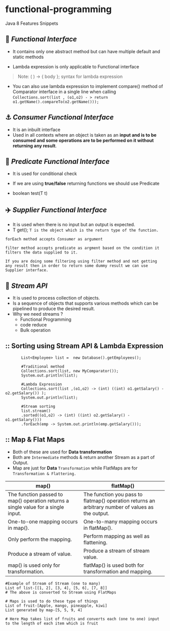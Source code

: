 # functional-programming
Java 8 Features Snippets 

## :raised_eyebrow: _Functional Interface_
- It contains only one abstract method but can have multiple default and static methods 

- Lambda expression is only applicable to Functional interface
 > Note: ( ) -> { body };   syntax for lambda expression

- You can also use lambda expression to implement compare() method of Comparator interface in a single line when calling 
`Collections.sort(list , (o1,o2) - > return o1.getName().compareTo(o2.getName()));`

 ## :anchor: _Consumer Functional Interface_
- It is an inbuilt interface 
- Used in all contexts where an object is taken as an **input and is to be consumed and some operations are to be performed on it without returning any result**.


 ## :dart: _Predicate Functional Interface_
 - It is used for conditional check
 - If we are using **true/false** returning functions we should use Predicate

- boolean test(T t)


 ## :airplane: _Supplier Functional Interface_
- It is used when there is no input but an output is expected.
- T get();  `T is the object which is the return type of the function.`


```shell 
forEach method accepts Consumer as argument 

filter method accepts predicate as argment based on the condition it filters the data supplied to it.

If you are doing some filtering using filter method and not getting any result then in order to return some dummy result we can use Supplier interface.
```

## :potable_water: _Stream API_
- It is used to process collection of objects.
- Is a sequence of objects that supports various methods which can be pipelined to produce the desired result.
- Why we need streams ?
    - Functional Programming
    - code reduce
    - Bulk operation

## :: Sorting using Stream API & Lambda Expression
```shell
       List<Employee> list =  new Database().getEmployees();
        
       #Traditional method
       Collections.sort(list, new MyComparator());
       System.out.println(list);
       
       #Lambda Expression
       Collections.sort(list ,(o1,o2) -> (int) ((int) o1.getSalary() - o2.getSalary()) );
       System.out.println(list);

       #Stream sorting
       list.stream()
       .sorted((o1,o2) -> (int) ((int) o2.getSalary() - o1.getSalary()))
       .forEach(emp -> System.out.println(emp.getSalary()));
```

## :: Map & Flat Maps
- Both of these are used for **Data transformation**
- Both are `Intermediate` methods & return another Stream as a part of Output.
- Map are just for  **Data**  `Transformation` while FlatMaps are for `Transformation & Flattering.`
 


| map()| flatMap()| 
|----|-----| 
|The function passed to map() operation returns a single value for a single input.	|The function you pass to flatmap() operation returns an arbitrary number of values as the output.|
|One-to-one mapping occurs in map().|One-to-many mapping occurs in flatMap().|
|Only perform the mapping.|Perform mapping as well as flattening.|
|Produce a stream of value.	| Produce a stream of stream value.|
|map() is used only for transformation.	| flatMap() is used both for transformation and mapping. |


```shell
#Example of Stream of Stream (one to many) 
List of list-[[1, 2], [3, 4], [5, 6], [7, 8]]
# The above is converted to Stream using FlatMaps

# Maps is used to do these type of things
List of fruit-[Apple, mango, pineapple, kiwi]
List generated by map-[5, 5, 9, 4]

# Here Map takes list of fruits and converts each (one to one) input to the length of each item which is fruit

```



